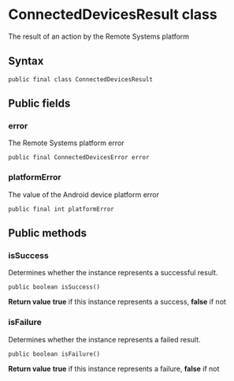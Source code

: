 # ConnectedDevicesResult class
The result of an action by the Remote Systems platform

## Syntax
`public final class ConnectedDevicesResult`

## Public fields

### error
The Remote Systems platform error

`public final ConnectedDevicesError error`

### platformError
The value of the Android device platform error

`public final int platformError`

## Public methods

### isSuccess
 Determines whether the instance represents a successful result.

`public boolean isSuccess()`

 **Return value**
 **true** if this instance represents a success, **false** if not

### isFailure
Determines whether the instance represents a failed result.

`public boolean isFailure()`

**Return value**
 **true** if this instance represents a failure, **false** if not
